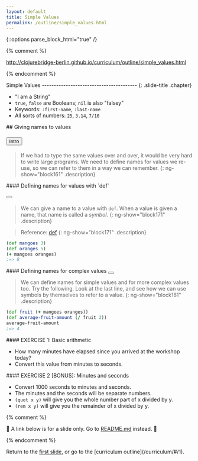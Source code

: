 ```yaml
---
layout: default
title: Simple Values
permalink: /outline/simple_values.html
---
```


{::options parse_block_html="true" /}

{% comment %}

http://clojurebridge-berlin.github.io/curriculum/outline/simple_values.html

{% endcomment %}

<section>
Simple Values
----------------------------------------
{: .slide-title .chapter}

* "I am a String"
* `true`, `false` are Booleans; `nil` is also "falsey"
* Keywords: `:first-name`, `:last-name`
* All sorts of numbers: `25`, `3.14`, `7/10`
</section>


<section ng-controller="NarrativeController">
## Giving names to values

#### <button class="link" ng-model="block161" ng-click="block161=!block161">Intro</button>

> If we had to type the same values over and over, it would be very
> hard to write large programs. We need to define names for values we
> re-use, so we can refer to them in a way we can remember.
{: ng-show="block161" .description}
</section>


<section ng-controller="NarrativeController">
#### Defining names for values with `def`

#### <button class="link" ng-bind-html="details" ng-model="block171" ng-click="block171=!block171"></button>

> We can give a name to a value with `def`.
> When a value is given a name, that name is called a *symbol*.
{: ng-show="block171" .description}

> Reference: [def](http://clojurebridge-berlin.github.io/community-docs/docs/clojure/def/)
{: ng-show="block171" .description}

```clojure
(def mangoes 3)
(def oranges 5)
(+ mangoes oranges)
;=> 8
```
</section>


<section ng-controller="NarrativeController">
#### Defining names for complex values <button class="link" ng-bind-html="details" ng-model="block181" ng-click="block181=!block181"></button>

> We can define names for simple values and for more complex values too. Try the following.
> Look at the last line, and see how we can use symbols by themselves to refer to a value.
{: ng-show="block181" .description}

```clojure
(def fruit (+ mangoes oranges))
(def average-fruit-amount (/ fruit 2))
average-fruit-amount
;=> 4
```
</section>

<section>
#### EXERCISE 1: Basic arithmetic

* How many minutes have elapsed since you arrived at the workshop today?
* Convert this value from minutes to seconds.
</section>


<section>
#### EXERCISE 2 [BONUS]: Minutes and seconds

* Convert 1000 seconds to minutes and seconds.
* The minutes and the seconds will be separate numbers.
* `(quot x y)` will give you the whole number part of x divided by y.
* `(rem x y)` will give you the remainder of x divided by y.
</section>

{% comment %}

:star2: A link below is for a slide only. Go to [README.md](../README.md)
instead. :star2:

{% endcomment %}

<section>
Return to the <a href="javascript:;" onClick="Reveal.slide(1);">first slide</a>,
or go to the [curriculum outline](/curriculum/#/1).
</section>
